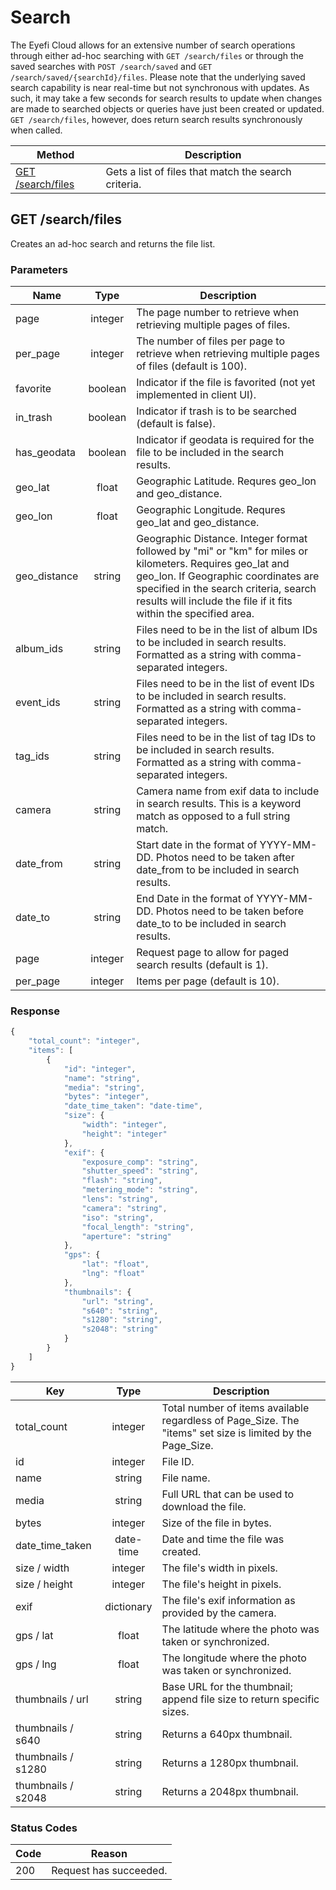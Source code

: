 # Search

The Eyefi Cloud allows for an extensive number of search operations through either ad-hoc searching with
`GET /search/files` or through the saved searches with `POST /search/saved` and `GET /search/saved/{searchId}/files`.
Please note that the underlying saved search capability is near real-time but not synchronous with updates. As such, it may take a few seconds for search results to update when changes are made to searched objects or queries have just been created or updated. `GET /search/files`, however, does return search results synchronously when called.

| Method | Description |
|--------|-------------|
| [GET /search/files](#get-searchfiles) | Gets a list of files that match the search criteria. |

## GET /search/files

Creates an ad-hoc search and returns the file list.

### Parameters

| Name | Type | Description |
|------|:----:|-------------|
| page | integer | The page number to retrieve when retrieving multiple pages of files. |
| per_page | integer | The number of files per page to retrieve when retrieving multiple pages of files (default is 100). |
| favorite | boolean | Indicator if the file is favorited (not yet implemented in client UI). |
| in_trash | boolean | Indicator if trash is to be searched (default is false). |
| has_geodata | boolean | Indicator if geodata is required for the file to be included in the search results. |
| geo_lat | float | Geographic Latitude. Requres geo_lon and geo_distance. |
| geo_lon | float | Geographic Longitude. Requres geo_lat and geo_distance. |
| geo_distance | string | Geographic Distance. Integer format followed by "mi" or "km" for miles or kilometers. Requires geo_lat and geo_lon. If Geographic coordinates are specified in the search criteria, search results will include the file if it fits within the specified area. |
| album_ids | string | Files need to be in the list of album IDs to be included in search results. Formatted as a string with comma-separated integers. |
| event_ids | string | Files need to be in the list of event IDs to be included in search results. Formatted as a string with comma-separated integers. |
| tag_ids | string | Files need to be in the list of tag IDs to be included in search results. Formatted as a string with comma-separated integers. |
| camera | string | Camera name from exif data to include in search results. This is a keyword match as opposed to a full string match. |
| date_from | string | Start date in the format of YYYY-MM-DD. Photos need to be taken after date_from to be included in search results. |
| date_to | string | End Date in the format of YYYY-MM-DD. Photos need to be taken before date_to to be included in search results. |
| page | integer | Request page to allow for paged search results (default is 1). |
| per_page | integer | Items per page (default is 10). |

### Response

```JavaScript
{
    "total_count": "integer",
    "items": [
        {
            "id": "integer",
            "name": "string",
            "media": "string",
            "bytes": "integer",
            "date_time_taken": "date-time",
            "size": {
                "width": "integer",
                "height": "integer"
            },
            "exif": {
                "exposure_comp": "string",
                "shutter_speed": "string",
                "flash": "string",
                "metering_mode": "string",
                "lens": "string",
                "camera": "string",
                "iso": "string",
                "focal_length": "string",
                "aperture": "string"
            },
            "gps": {
                "lat": "float",
                "lng": "float"
            },
            "thumbnails": {
                "url": "string",
                "s640": "string",
                "s1280": "string",
                "s2048": "string"
            }
        }
    ]
}
```

| Key | Type | Description |
|------|:----:|-------------|
| total_count | integer | Total number of items available regardless of Page_Size. The "items" set size is limited by the Page_Size. |
| id | integer | File ID. |
| name | string | File name. |
| media | string | Full URL that can be used to download the file. |
| bytes | integer | Size of the file in bytes. |
| date_time_taken | date-time | Date and time the file was created. |
| size / width | integer | The file's width in pixels. |
| size / height | integer | The file's height in pixels. |
| exif | dictionary | The file's exif information as provided by the camera. |
| gps / lat | float | The latitude where the photo was taken or synchronized. |
| gps / lng | float | The longitude where the photo was taken or synchronized. |
| thumbnails / url | string | Base URL for the thumbnail; append file size to return specific sizes. |
| thumbnails / s640 | string | Returns a 640px thumbnail. |
| thumbnails / s1280 | string | Returns a 1280px thumbnail. |
| thumbnails / s2048 | string | Returns a 2048px thumbnail. |

### Status Codes

| Code | Reason |
|------|-------------|
| 200 | Request has succeeded. |
